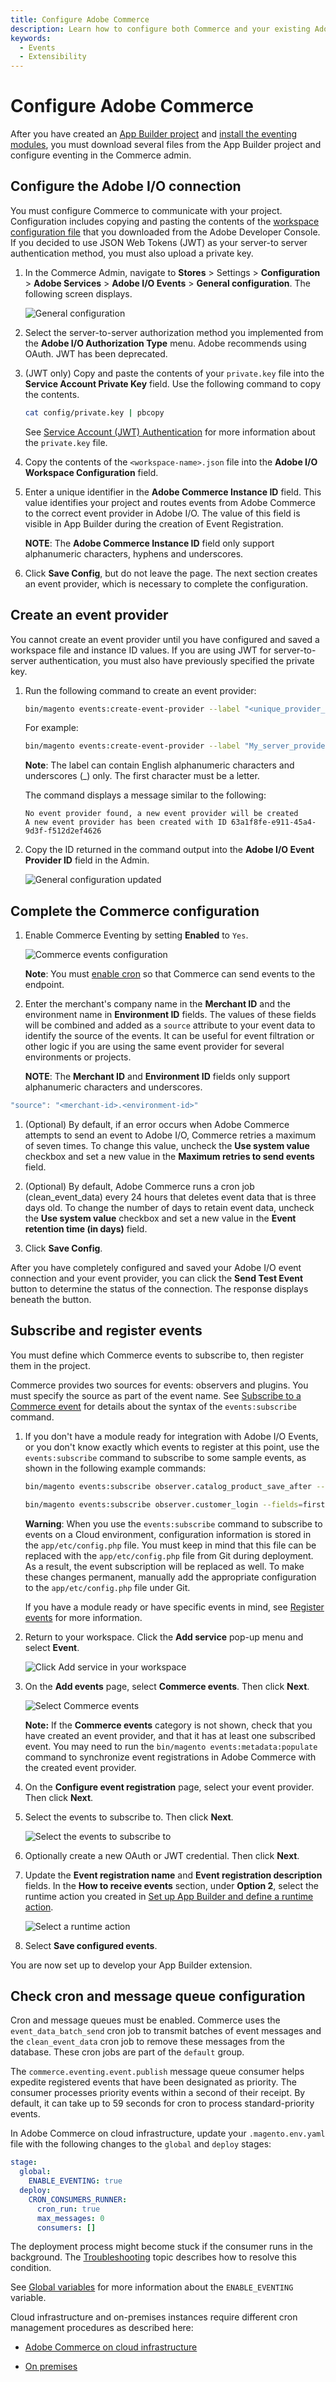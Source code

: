 ```yaml
---
title: Configure Adobe Commerce
description: Learn how to configure both Commerce and your existing Adobe App Builder project.
keywords:
  - Events
  - Extensibility
---
```


# Configure Adobe Commerce

After you have created an [App Builder project](./project-setup.md) and [install the eventing modules](./installation.md), you must download several files from the App Builder project and configure eventing in the Commerce admin.

## Configure the Adobe I/O connection

You must configure Commerce to communicate with your project. Configuration includes copying and pasting the contents of the [workspace configuration file](./project-setup.md#download-the-workspace-configuration-file) that you downloaded from the Adobe Developer Console. If you decided to use JSON Web Tokens (JWT) as your server-to server authentication method, you must also upload a private key.

1. In the Commerce Admin, navigate to **Stores** > Settings > **Configuration** > **Adobe Services** > **Adobe I/O Events** > **General configuration**. The following screen displays.

   ![General configuration](../_images/events/general-configuration.png)

1. Select the server-to-server authorization method you implemented from the **Adobe I/O Authorization Type** menu. Adobe recommends using OAuth. JWT has been deprecated.

1. (JWT only) Copy and paste the contents of your `private.key` file into the **Service Account Private Key** field. Use the following command to copy the contents.

   ```bash
   cat config/private.key | pbcopy
   ```

   See [Service Account (JWT) Authentication](https://developer.adobe.com/developer-console/docs/guides/authentication/JWT/) for more information about the `private.key` file.

1. Copy the contents of the `<workspace-name>.json` file into the **Adobe I/O Workspace Configuration** field.

1. Enter a unique identifier in the **Adobe Commerce Instance ID** field. This value identifies your project and routes events from Adobe Commerce to the correct event provider in Adobe I/O. The value of this field is visible in App Builder during the creation of Event Registration.

   **NOTE**: The **Adobe Commerce Instance ID** field only support alphanumeric characters, hyphens and underscores.

1. Click **Save Config**, but do not leave the page. The next section creates an event provider, which is necessary to complete the configuration.

## Create an event provider

You cannot create an event provider until you have configured and saved a workspace file and instance ID values. If you are using JWT for server-to-server authentication, you must also have previously specified the private key.

1. Run the following command to create an event provider:

   ```bash
   bin/magento events:create-event-provider --label "<unique_provider_label>" --description "<provider description>"
   ```

   For example:

   ```bash
   bin/magento events:create-event-provider --label "My_server_provider" --description "Provides out-of-process extensibility for Adobe Commerce"
   ```

   **Note**: The label can contain English alphanumeric characters and underscores (_) only. The first character must be a letter.

   The command displays a message similar to the following:

   ```terminal
   No event provider found, a new event provider will be created
   A new event provider has been created with ID 63a1f8fe-e911-45a4-9d3f-f512d2ef4626
   ```

1. Copy the ID returned in the command output into the **Adobe I/O Event Provider ID** field in the Admin.

   ![General configuration updated](../_images/events/general-configuration-updated.png)

## Complete the Commerce configuration

1. Enable Commerce Eventing by setting **Enabled** to `Yes`.

   ![Commerce events configuration](../_images/events/commerce-events.png)

   **Note**: You must [enable cron](#check-cron-and-message-queue-configuration) so that Commerce can send events to the endpoint.

1. Enter the merchant's company name in the **Merchant ID** and the environment name in **Environment ID** fields. The values of these fields will be combined and added as a `source` attribute to your event data to identify the source of the events. It can be useful for event filtration or other logic if you are using the same event provider for several environments or projects.

   **NOTE**: The **Merchant ID** and **Environment ID** fields only support alphanumeric characters and underscores.

```javascript
"source": "<merchant-id>.<environment-id>"
```

1. (Optional) By default, if an error occurs when Adobe Commerce attempts to send an event to Adobe I/O, Commerce retries a maximum of seven times. To change this value, uncheck the **Use system value** checkbox and set a new value in the **Maximum retries to send events** field.

1. (Optional) By default, Adobe Commerce runs a cron job (clean_event_data) every 24 hours that deletes event data that is three days old. To change the number of days to retain event data, uncheck the **Use system value** checkbox and set a new value in the **Event retention time (in days)** field.

1. Click **Save Config**.

After you have completely configured and saved your Adobe I/O event connection and your event provider, you can click the **Send Test Event** button to determine the status of the connection. The response displays beneath the button.

## Subscribe and register events

You must define which Commerce events to subscribe to, then register them in the project.

Commerce provides two sources for events: observers and plugins. You must specify the source as part of the event name. See [Subscribe to a Commerce event](./commands.md) for details about the syntax of the `events:subscribe` command.

1. If you don't have a module ready for integration with Adobe I/O Events, or you don't know exactly which events to register at this point, use the `events:subscribe` command to subscribe to some sample events, as shown in the following example commands:

   ```bash
   bin/magento events:subscribe observer.catalog_product_save_after --fields=sku --fields=stock_data.qty
   ```

   ```bash
   bin/magento events:subscribe observer.customer_login --fields=firstname --fields=lastname --fields=entity_id
   ```

    **Warning**: When you use the `events:subscribe` command to subscribe to events on a Cloud environment, configuration information is stored in the `app/etc/config.php` file. You must keep in mind that this file can be replaced with the `app/etc/config.php` file from Git during deployment. As a result, the event subscription will be replaced as well.
   To make these changes permanent, manually add the appropriate configuration to the `app/etc/config.php` file under Git.

   If you have a module ready or have specific events in mind, see [Register events](./module-development.md#register-events) for more information.

1. Return to your workspace. Click the **Add service** pop-up menu and select **Event**.

   ![Click Add service in your workspace](../_images/events/add-event.png)

1. On the **Add events** page, select **Commerce events**. Then click **Next**.

   ![Select Commerce events](../_images/events/select-commerce-event.png)

   **Note:** If the **Commerce events** category is not shown, check that you have created an event provider, and that it has at least one subscribed event. You may need to run the `bin/magento events:metadata:populate` command to synchronize event registrations in Adobe Commerce with the created event provider.

1. On the **Configure event registration** page, select your event provider. Then click **Next**.

1. Select the events to subscribe to. Then click **Next**.

   ![Select the events to subscribe to](../_images/events/config-event-registration.png)

1. Optionally create a new OAuth or JWT credential. Then click **Next**.

1. Update the **Event registration name** and **Event registration description** fields. In the **How to receive events** section, under **Option 2**, select the runtime action you created in [Set up App Builder and define a runtime action](./project-setup.md#set-up-app-builder-and-define-a-runtime-action).

   ![Select a runtime action](../_images/events/select-runtime-action.png)

1. Select **Save configured events**.

You are now set up to develop your App Builder extension.

## Check cron and message queue configuration

Cron and message queues must be enabled. Commerce uses the `event_data_batch_send` cron job to transmit batches of event messages and the `clean_event_data` cron job to remove these messages from the database. These cron jobs are part of the `default` group.

The `commerce.eventing.event.publish` message queue consumer helps expedite registered events that have been designated as priority. The consumer processes priority events within a second of their receipt. By default, it can take up to 59 seconds for cron to process standard-priority events.

In Adobe Commerce on cloud infrastructure, update your `.magento.env.yaml` file with the following changes to the `global` and `deploy` stages:

```yaml
stage:
  global:
    ENABLE_EVENTING: true
  deploy:
    CRON_CONSUMERS_RUNNER:
      cron_run: true
      max_messages: 0
      consumers: []
```

<InlineAlert variant="warning" slots="text" />

The deployment process might become stuck if the consumer runs in the background. The [Troubleshooting](./troubleshooting.md#stuck-deployment-after-configuring-priority-events) topic describes how to resolve this condition.

See [Global variables](https://experienceleague.adobe.com/docs/commerce-cloud-service/user-guide/configure/env/stage/variables-global.html) for more information about the `ENABLE_EVENTING` variable.

Cloud infrastructure and on-premises instances require different cron management procedures as described here:

*  [Adobe Commerce on cloud infrastructure](https://experienceleague.adobe.com/docs/commerce-cloud-service/user-guide/configure/app/properties/crons-property.html)

*  [On premises](https://experienceleague.adobe.com/docs/commerce-operations/configuration-guide/crons/custom-cron-reference.html)
